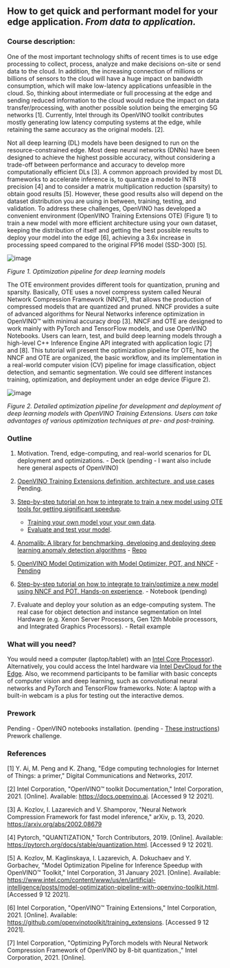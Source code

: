 ## How to get quick and performant model for your edge application. _From data to application._

### Course description:

One of the most important technology shifts of recent times is to use edge processing to collect, process, analyze and make decisions on-site or send data to the cloud. In addition, the increasing connection of millions or billions of sensors to the cloud will have a huge impact on bandwidth consumption, which will make low-latency applications unfeasible in the cloud. So, thinking about intermediate or full processing at the edge and sending reduced information to the cloud would reduce the impact on data transfer/processing, with another possible solution being the emerging 5G networks [1]. Currently, Intel through its OpenVINO toolkit contributes mostly generating low latency computing systems at the edge, while retaining the same accuracy as the original models. [2]. 

Not all deep learning (DL) models have been designed to run on the resource-constrained edge. Most deep neural networks (DNNs) have been designed to achieve the highest possible accuracy, without considering a trade-off between performance and accuracy to develop more computationally efficient DLs [3]. A common approach provided by most DL frameworks to accelerate inference is, to quantize a model to INT8 precision [4] and to consider a matrix multiplication reduction (sparsity) to obtain good results [5]. However, these good results also will depend on the dataset distribution you are using in between, training, testing, and validation.
To address these challenges, OpenVINO has developed a convenient environment (OpenVINO Training Extensions OTE) (Figure 1) to train a new model with more efficient architecture using your own dataset, keeping the distribution of itself and getting the best possible results to deploy your model into the edge [6], achieving a 3.6x increase in processing speed compared to the original FP16 model (SSD-300) [5]. 

![image](https://user-images.githubusercontent.com/10940214/164305989-a43138e4-a0e3-45ce-8d84-980ffc18b98b.png)


_Figure 1. Optimization pipeline for deep learning models_

The OTE environment provides different tools for quantization, pruning and sparsity. Basically, OTE uses a novel compress system called Neural Network Compression Framework (NNCF), that allows the production of compressed models that are quantized and pruned. NNCF provides a suite of advanced algorithms for Neural Networks inference optimization in OpenVINO™ with minimal accuracy drop [3]. NNCF and OTE are designed to work mainly with PyTorch and TensorFlow models, and use OpenVINO Notebooks. Users can learn, test, and build deep learning models through a high-level C++ Inference Engine API integrated with application logic [7] and [8].
This tutorial will present the optimization pipeline for OTE, how the NNCF and OTE are organized, the basic workflow, and its implementation in a real-world computer vision (CV) pipeline for image classification, object detection, and semantic segmentation. We could see different instances training, optimization, and deployment under an edge device (Figure 2).

![image](https://user-images.githubusercontent.com/10940214/164103255-95fa7f46-cdae-4aaf-b5a8-66477d7cc1a7.png)


_Figure 2. Detailed optimization pipeline for development and deployment of deep learning models with OpenVINO Training Extensions. Users can take advantages of various optimization techniques at pre- and post-training._

### Outline

1.	Motivation. Trend, edge-computing, and real-world scenarios for DL deployment and optimizations. - Deck (pending - I want also include here general aspects of OpenVINO)

2.	[OpenVINO Training Extensions definition, architecture, and use cases](https://docs.google.com/document/d/1ce4_2ifOAodHM_ZFZ42Fbj6JW-AMFBMuEXKMk3P1maA/edit) Pending.

3.  [Step-by-step tutorial on how to integrate to train a new model using OTE tools for getting significant speedup](https://github.com/openvinotoolkit/training_extensions).
    - [Training your own model your your own data](https://github.com/openvinotoolkit/training_extensions/blob/develop/ote_cli/notebooks/train.ipynb).
    - [Evaluate and test your model](https://github.com/openvinotoolkit/training_extensions/blob/eugene/dev/ote_cli/notebooks/eval.ipynb).
    
4. [Anomalib: A library for benchmarking, developing and deploying deep learning anomaly detection algorithms](https://www.kaggle.com/code/ipythonx/mvtec-ad-anomaly-detection-with-anomalib-library) - [Repo](https://github.com/openvinotoolkit/anomalib)

5.  [OpenVINO Model Optimization with Model Optimizer, POT, and NNCF](https://docs.google.com/document/d/1EpXVqIFo2YZYcJaqgck-NMyzMB-z47_6wbGyywcyTwg/edit#heading=h.fo7i3fb4o6je) - [Pending](https://docs.google.com/document/d/1iQR5OHGEw5qVj-2DN300BblVgZq5kmgt_0NlpaVFa-4/edit#heading=h.qqoojrkgtp9h)

6.	[Step-by-step tutorial on how to integrate to train/optimize a new model using NNCF and POT. Hands-on experience](https://github.com/openvinotoolkit/openvino_notebooks/tree/main/notebooks/111-detection-quantization). - Notebook (pending)

7.	Evaluate and deploy your solution as an edge-computing system. The real case for object detection and instance segmentation on Intel Hardware (e.g. Xenon Server Processors, Gen 12th Mobile processors, and Integrated Graphics Processors). - Retail example

### What will you need?

You would need a computer (laptop/tablet) with an [Intel Core Processor](https://docs.openvino.ai/latest/openvino_docs_OV_UG_supported_plugins_Supported_Devices.html)). Alternatively, you could access the Intel hardware via [Intel DevCloud for the Edge](https://www.intel.com/content/www/us/en/developer/tools/devcloud/edge/learn/tutorials.html?s=Newest). Also, we recommend participants to be familiar with basic concepts of computer vision and deep learning, such as convolutional neural networks and PyTorch and TensorFlow frameworks. Note: A laptop with a built-in webcam is a plus for testing out the interactive demos.

### Prework
Pending - OpenVINO notebooks installation. (pending - [These instructions](https://intel.sharepoint.com/:b:/r/sites/aiinferenceevangelism/Shared%20Documents/General/Events/7-8.2_AI%20Everywhere/Prework.pdf?csf=1&web=1&e=eNJOcx))
Prework challenge.


### References 
[1] Y. Ai, M. Peng and K. Zhang, "Edge computing technologies for Internet of Things: a primer," Digital Communications and Networks, 2017. 

[2] Intel Corporation, "OpenVINO™ toolkit Documentation," Intel Corporation, 2021. [Online]. Available: https://docs.openvino.ai. [Accessed 9 12 2021].

[3] A. Kozlov, I. Lazarevich and V. Shamporov, "Neural Network Compression Framework for fast model inference," arXiv, p. 13, 2020. https://arxiv.org/abs/2002.08679

[4] Pytorch, "QUANTIZATION," Torch Contributors, 2019. [Online]. Available: https://pytorch.org/docs/stable/quantization.html. [Accessed 9 12 2021].

[5] A. Kozlov, M. Kaglinskaya, I. Lazarevich, A. Dokuchaev and Y. Gorbachev, "Model Optimization Pipeline for Inference Speedup with OpenVINO™ Toolkit," Intel Corporation, 31 January 2021. [Online]. Available: https://www.intel.com/content/www/us/en/artificial-intelligence/posts/model-optimization-pipeline-with-openvino-toolkit.html. [Accessed 9 12 2021].

[6] Intel Corporation, "OpenVINO™ Training Extensions," Intel Corporation, 2021. [Online]. Available: https://github.com/openvinotoolkit/training_extensions. [Accessed 9 12 2021].

[7] Intel Corporation, "Optimizing PyTorch models with Neural Network Compression Framework of OpenVINO by 8-bit quantization.," Intel Corporation, 2021. [Online]. 

